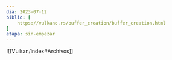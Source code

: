 ```yaml
---
dia: 2023-07-12
biblio: [
	https://vulkano.rs/buffer_creation/buffer_creation.html
]
etapa: sin-empezar
---
```










![[Vulkan/index#Archivos]]
